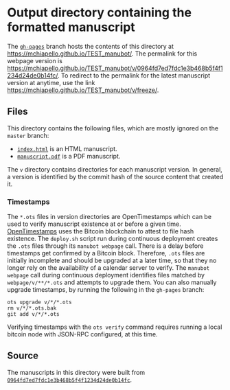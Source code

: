 # Output directory containing the formatted manuscript

The [`gh-pages`](https://github.com/mchiapello/TEST_manubot/tree/gh-pages) branch hosts the contents of this directory at <https://mchiapello.github.io/TEST_manubot/>.
The permalink for this webpage version is <https://mchiapello.github.io/TEST_manubot/v/0964fd7ed7fdc1e3b468b5f4f1234d24de0b14fc/>.
To redirect to the permalink for the latest manuscript version at anytime, use the link <https://mchiapello.github.io/TEST_manubot/v/freeze/>.

## Files

This directory contains the following files, which are mostly ignored on the `master` branch:

+ [`index.html`](index.html) is an HTML manuscript.
+ [`manuscript.pdf`](manuscript.pdf) is a PDF manuscript.

The `v` directory contains directories for each manuscript version.
In general, a version is identified by the commit hash of the source content that created it.

### Timestamps

The `*.ots` files in version directories are OpenTimestamps which can be used to verify manuscript existence at or before a given time.
[OpenTimestamps](https://opentimestamps.org/) uses the Bitcoin blockchain to attest to file hash existence.
The `deploy.sh` script run during continuous deployment creates the `.ots` files through its `manubot webpage` call.
There is a delay before timestamps get confirmed by a Bitcoin block.
Therefore, `.ots` files are initially incomplete and should be upgraded at a later time, so that they no longer rely on the availability of a calendar server to verify.
The `manubot webpage` call during continuous deployment identifies files matched by `webpage/v/**/*.ots` and attempts to upgrade them.
You can also manually upgrade timestamps, by running the following in the `gh-pages` branch:

```shell
ots upgrade v/*/*.ots
rm v/*/*.ots.bak
git add v/*/*.ots
```

Verifying timestamps with the `ots verify` command requires running a local bitcoin node with JSON-RPC configured, at this time.

## Source

The manuscripts in this directory were built from
[`0964fd7ed7fdc1e3b468b5f4f1234d24de0b14fc`](https://github.com/mchiapello/TEST_manubot/commit/0964fd7ed7fdc1e3b468b5f4f1234d24de0b14fc).
